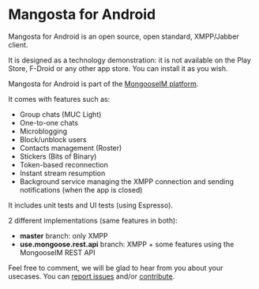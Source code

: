 # Mangosta for Android

Mangosta for Android is an open source, open standard, XMPP/Jabber client.

It is designed as a technology demonstration: it is not available on the Play Store, F-Droid or any other app store. You can install it as you wish.

Mangosta for Android is part of the [MongooseIM platform](https://github.com/esl/MongooseIM).

It comes with features such as:
* Group chats (MUC Light)
* One-to-one chats
* Microblogging
* Block/unblock users
* Contacts management (Roster)
* Stickers (Bits of Binary)
* Token-based reconnection
* Instant stream resumption
* Background service managing the XMPP connection and sending notifications (when the app is closed)

It includes unit tests and UI tests (using Espresso).

2 different implementations (same features in both):
* **master** branch: only XMPP
* **use.mongoose.rest.api** branch: XMPP + some features using the MongooseIM REST API

Feel free to comment, we will be glad to hear from you about your usecases.
You can [report issues](https://github.com/esl/mangosta-android/issues) and/or [contribute](https://github.com/esl/mangosta-android/pulls).
